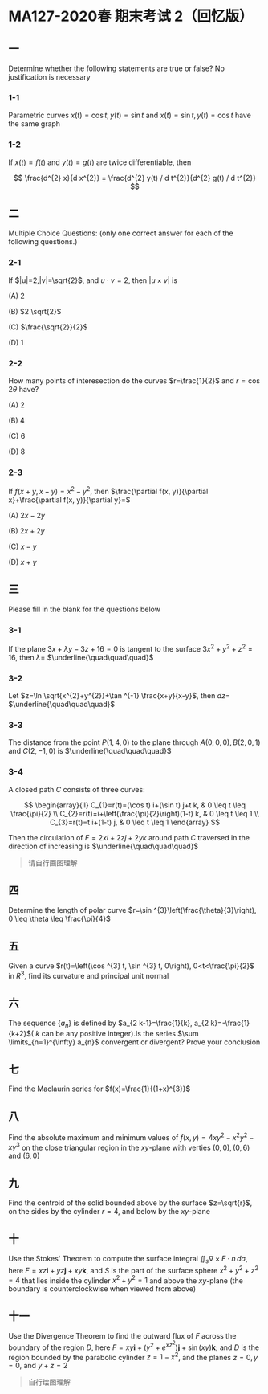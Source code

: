 # MA127-2020春 期末考试 2（回忆版）

## 一

Determine whether the following statements are true or false? No justification is necessary

### 1-1

Parametric curves $x(t)=\cos t, y(t)=\sin t$ and $x(t)=\sin t, y(t)=\cos t$ have the same graph

### 1-2

If $x(t)=f(t)$ and $y(t)=g(t)$ are twice differentiable, then

$$
\frac{d^{2} x}{d x^{2}} = \frac{d^{2} y(t) / d t^{2}}{d^{2} g(t) / d t^{2}}
$$

## 二

Multiple Choice Questions: (only one correct answer for each of the following questions.)

### 2-1

If $|u|=2,|v|=\sqrt{2}$, and $u \cdot v=2$, then $|u \times v|$ is

(A) 2

(B) $2 \sqrt{2}$

(C) $\frac{\sqrt{2}}{2}$

(D) 1

### 2-2

How many points of interesection do the curves $r=\frac{1}{2}$ and $r=\cos 2 \theta$ have?

(A) 2

(B) 4

(C) 6

(D) 8

### 2-3

If $f(x+y, x-y)=x^{2}-y^{2}$, then $\frac{\partial f(x, y)}{\partial x}+\frac{\partial f(x, y)}{\partial y}=$

(A) $2 x-2 y$

(B) $2 x+2 y$

(C) $x-y$

(D) $x+y$

## 三

Please fill in the blank for the questions below

### 3-1

If the plane $3 x+\lambda y-3 z+16=0$ is tangent to the surface $3 x^{2}+y^{2}+z^{2}=16$, then $\lambda=$ $\underline{\quad\quad\quad}$

### 3-2

Let $z=\ln \sqrt{x^{2}+y^{2}}+\tan ^{-1} \frac{x+y}{x-y}$, then $d z=$ $\underline{\quad\quad\quad}$

### 3-3

The distance from the point $P(1,4,0)$ to the plane through $A(0,0,0), B(2,0,1)$ and $C(2,-1,0)$ is $\underline{\quad\quad\quad}$

### 3-4

A closed path $C$ consists of three curves:

$$
\begin{array}{ll}
C_{1}=r(t)=(\cos t) i+(\sin t) j+t k, & 0 \leq t \leq \frac{\pi}{2} \\
C_{2}=r(t)=i+\left(\frac{\pi}{2}\right)(1-t) k, & 0 \leq t \leq 1 \\
C_{3}=r(t)=t i+(1-t) j, & 0 \leq t \leq 1
\end{array}
$$

Then the circulation of $F=2 x i+2 z j+2 y k$ around path $C$ traversed in the direction of increasing is $\underline{\quad\quad\quad}$

> 请自行画图理解

## 四

Determine the length of polar curve $r=\sin ^{3}\left(\frac{\theta}{3}\right), 0 \leq \theta \leq \frac{\pi}{4}$

## 五

Given a curve $r(t)=\left(\cos ^{3} t, \sin ^{3} t, 0\right), 0<t<\frac{\pi}{2}$ in $R^{3}$, find its curvature and principal unit normal

## 六

The sequence $\left\{a_{n}\right\}$ is defined by $a_{2 k-1}=\frac{1}{k}, a_{2 k}=-\frac{1}{k+2}$( $k$ can be any positive integer).Is the series $\sum \limits_{n=1}^{\infty} a_{n}$ convergent or divergent? Prove your conclusion

## 七

Find the Maclaurin series for $f(x)=\frac{1}{(1+x)^{3}}$

## 八

Find the absolute maximum and minimum values of $f(x, y)=4 x y^{2}-x^{2} y^{2}-x y^{3}$ on the close triangular region in the $x y$-plane with verties $(0,0),(0,6)$ and $(6,0)$

## 九

Find the centroid of the solid bounded above by the surface $z=\sqrt{r}$, on the sides by the cylinder $r=4$, and below by the $x y$-plane

## 十

Use the Stokes' Theorem to compute the surface integral $\iint_{s} \nabla \times F \cdot n \, d \sigma$, here $F=x z \mathbf{i}+y z \mathbf{j}+x y \mathbf{k}$, and $S$ is the part of the surface sphere $x^{2}+y^{2}+z^{2}=4$ that lies inside the cylinder $x^{2}+y^{2}=1$ and above the $x y$-plane (the boundary is counterclockwise when viewed from above)

## 十一

Use the Divergence Theorem to find the outward flux of $F$ across the boundary of the region $D$, here $F=x y \mathbf{i}+\left(y^{2}+e^{x z^{2}}\right) \mathbf{j}+\sin (x y) \mathbf{k}$; and $D$ is the region bounded by the parabolic cylinder $z=1-x^{2}$, and the planes $z=0, y=0$, and $y+z=2$

> 自行绘图理解
